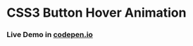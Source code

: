 # CSS3 Button Hover Animation

### Live Demo in <a href="https://codepen.io/anon/pen/bjXawN?editors=1100#0" target="_blank">codepen.io</a>